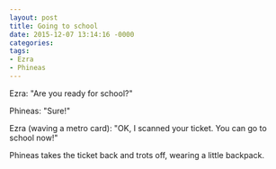 ```yaml
---
layout: post
title: Going to school
date: 2015-12-07 13:14:16 -0000
categories:
tags:
- Ezra
- Phineas
---
```

Ezra: "Are you ready for school?"

Phineas: "Sure!"

Ezra (waving a metro card): "OK, I scanned your ticket. You can go to school now!"

Phineas takes the ticket back and trots off, wearing a little backpack.
